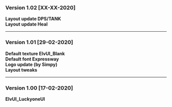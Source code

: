 ### Version 1.02 [XX-XX-2020]
**Layout update DPS/TANK**  
**Layout update Heal**  
___
### Version 1.01 [29-02-2020]
**Default texture ElvUI_Blank**  
**Default font Expressway**  
**Logo update (by Simpy)**  
**Layout tweaks**  
___
### Version 1.00 [17-02-2020]
**ElvUI_LuckyoneUI**  